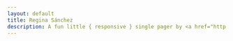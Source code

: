```yaml
---
layout: default
title: Regina Sánchez
description: A fun little { responsive } single pager by <a href="http://html5up.net">HTML5 UP</a>
---
```

